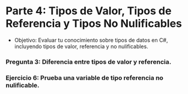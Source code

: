 # Parte 4: Tipos de Valor, Tipos de Referencia y Tipos No Nulificables

- Objetivo: Evaluar tu conocimiento sobre tipos de datos en C#, incluyendo tipos de valor, referencia y no nulificables.

### Pregunta 3: Diferencia entre tipos de valor y referencia.

### Ejercicio 6: Prueba una variable de tipo referencia no nulificable.
